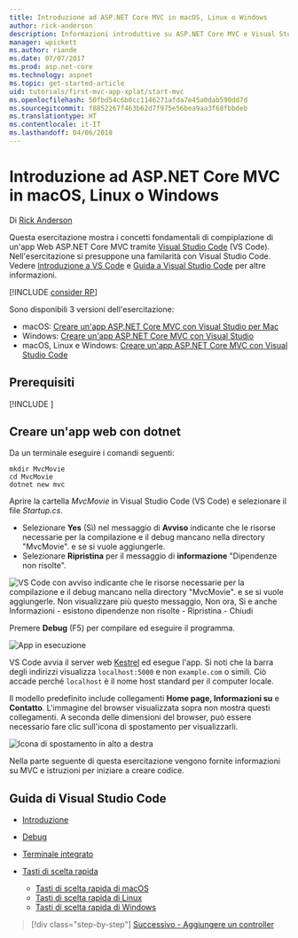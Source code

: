```yaml
---
title: Introduzione ad ASP.NET Core MVC in macOS, Linux o Windows
author: rick-anderson
description: Informazioni introduttive su ASP.NET Core MVC e Visual Studio Code in macOS, Linux e Windows
manager: wpickett
ms.author: riande
ms.date: 07/07/2017
ms.prod: asp.net-core
ms.technology: aspnet
ms.topic: get-started-article
uid: tutorials/first-mvc-app-xplat/start-mvc
ms.openlocfilehash: 50fbd54c6b0cc1146271afda7e45a0dab590dd7d
ms.sourcegitcommit: f8852267f463b62d7f975e56bea9aa3f68fbbdeb
ms.translationtype: HT
ms.contentlocale: it-IT
ms.lasthandoff: 04/06/2018
---
```

# <a name="introduction-to-aspnet-core-mvc-on-macos-linux-or-windows"></a>Introduzione ad ASP.NET Core MVC in macOS, Linux o Windows

Di [Rick Anderson](https://twitter.com/RickAndMSFT)

Questa esercitazione mostra i concetti fondamentali di compiplazione di un'app Web ASP.NET Core MVC tramite [Visual Studio Code](https://code.visualstudio.com) (VS Code). Nell'esercitazione si presuppone una familarità con Visual Studio Code. Vedere [Introduzione a VS Code](https://code.visualstudio.com/docs) e [Guida a Visual Studio Code](#visual-studio-code-help) per altre informazioni. 

[!INCLUDE [consider RP](../../includes/razor.md)]

Sono disponibili 3 versioni dell'esercitazione:

* macOS: [Creare un'app ASP.NET Core MVC con Visual Studio per Mac](xref:tutorials/first-mvc-app-mac/start-mvc)
* Windows: [Creare un'app ASP.NET Core MVC con Visual Studio](xref:tutorials/first-mvc-app/start-mvc)
* macOS, Linux e Windows: [Creare un'app ASP.NET Core MVC con Visual Studio Code](xref:tutorials/first-mvc-app-xplat/start-mvc) 

## <a name="prerequisites"></a>Prerequisiti

[!INCLUDE [](~/includes/net-core-prereqs-vscode.md)]

## <a name="create-a-web-app-with-dotnet"></a>Creare un'app web con dotnet

Da un terminale eseguire i comandi seguenti:

```console
mkdir MvcMovie
cd MvcMovie
dotnet new mvc
```

Aprire la cartella *MvcMovie* in Visual Studio Code (VS Code) e selezionare il file *Startup.cs*.

- Selezionare **Yes** (Sì) nel messaggio di **Avviso** indicante che le risorse necessarie per la compilazione e il debug mancano nella directory "MvcMovie". e se si vuole aggiungerle.
- Selezionare **Ripristina** per il messaggio di **informazione** "Dipendenze non risolte".

![VS Code con avviso indicante che le risorse necessarie per la compilazione e il debug mancano nella directory "MvcMovie". e se si vuole aggiungerle. Non visualizzare più questo messaggio, Non ora, Sì e anche Informazioni - esistono dipendenze non risolte - Ripristina - Chiudi](../web-api-vsc/_static/vsc_restore.png)

Premere **Debug** (F5) per compilare ed eseguire il programma.

![App in esecuzione](../first-mvc-app/start-mvc/_static/1.png)

VS Code avvia il server web [Kestrel](xref:fundamentals/servers/kestrel) ed esegue l'app. Si noti che la barra degli indirizzi visualizza `localhost:5000` e non `example.com` o simili. Ciò accade perché `localhost` è il nome host standard per il computer locale.

Il modello predefinito include collegamenti **Home page, Informazioni su** e **Contatto**. L'immagine del browser visualizzata sopra non mostra questi collegamenti. A seconda delle dimensioni del browser, può essere necessario fare clic sull'icona di spostamento per visualizzarli.

![Icona di spostamento in alto a destra](../first-mvc-app/start-mvc/_static/2.png)

Nella parte seguente di questa esercitazione vengono fornite informazioni su MVC e istruzioni per iniziare a creare codice.

## <a name="visual-studio-code-help"></a>Guida di Visual Studio Code

- [Introduzione](https://code.visualstudio.com/docs)
- [Debug](https://code.visualstudio.com/docs/editor/debugging)
- [Terminale integrato](https://code.visualstudio.com/docs/editor/integrated-terminal)
- [Tasti di scelta rapida](https://code.visualstudio.com/docs/getstarted/keybindings#_keyboard-shortcuts-reference)

  - [Tasti di scelta rapida di macOS](https://code.visualstudio.com/shortcuts/keyboard-shortcuts-macos.pdf)
  - [Tasti di scelta rapida di Linux](https://code.visualstudio.com/shortcuts/keyboard-shortcuts-linux.pdf)
  - [Tasti di scelta rapida di Windows](https://code.visualstudio.com/shortcuts/keyboard-shortcuts-windows.pdf)

> [!div class="step-by-step"]
> [Successivo - Aggiungere un controller](adding-controller.md)
